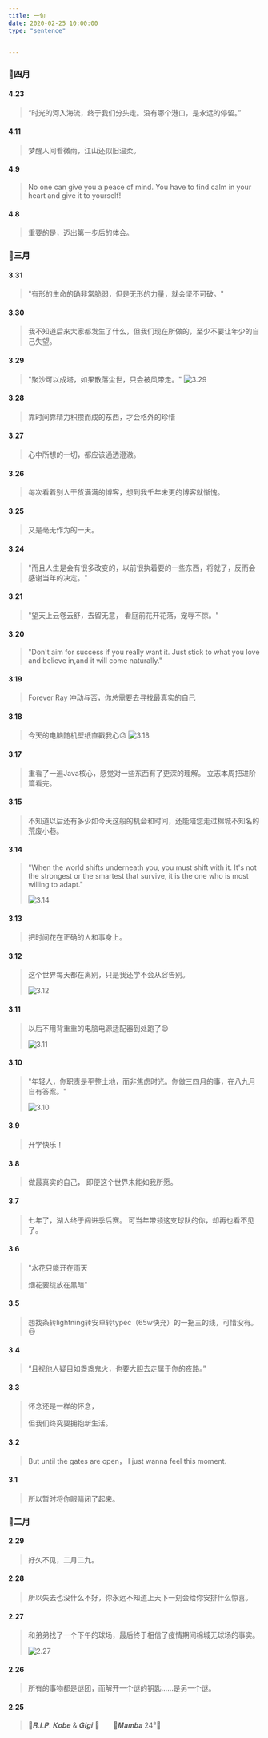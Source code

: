 ```yaml
---
title: 一句
date: 2020-02-25 10:00:00
type: "sentence"


---
```


### 📅四月

####  4.23

>  “时光的河入海流，终于我们分头走。没有哪个港口，是永远的停留。” 

####  4.11

>  梦醒人间看微雨，江山还似旧温柔。

####  4.9

>  No one can give you a peace of mind. You have to find calm in your heart and give it to yourself!

####  4.8

> 重要的是，迈出第一步后的体会。

### 📅三月 

#### 3.31

> "有形的生命的确非常脆弱，但是无形的力量，就会坚不可破。"

#### 3.30

> 我不知道后来大家都发生了什么，但我们现在所做的，至少不要让年少的自己失望。

#### 3.29

> "聚沙可以成塔，如果散落尘世，只会被风带走。"
>![3.29](http://ray34.cn-sh2.ufileos.com/%E4%B8%80%E5%8F%A5%2F3.29.jpg)

#### 3.28

> 靠时间靠精力积攒而成的东西，才会格外的珍惜

#### 3.27

> 心中所想的一切，都应该通透澄澈。

#### 3.26

> 每次看着别人干货满满的博客，想到我千年未更的博客就惭愧。

#### 3.25

> 又是毫无作为的一天。

#### 3.24

> "而且人生是会有很多改变的，以前很执着要的一些东西，将就了，反而会感谢当年的决定。"

#### 3.21

> "望天上云卷云舒，去留无意，
>   看庭前花开花落，宠辱不惊。"

#### 3.20

> "Don't aim for success if you really want it. Just stick to what you love and believe in,and it will come naturally."

#### 3.19

> Forever Ray
> 冲动与否，你总需要去寻找最真实的自己

#### 3.18

> 今天的电脑随机壁纸直戳我心:sweat:
> ![3.18](http://ray34.cn-sh2.ufileos.com/%E4%B8%80%E5%8F%A5%2F3.18.jpg)

#### 3.17

> 重看了一遍Java核心，感觉对一些东西有了更深的理解。
> 立志本周把进阶篇看完。

#### 3.15

> 不知道以后还有多少如今天这般的机会和时间，还能陪您走过棉城不知名的荒废小巷。

#### 3.14

> "When the world shifts underneath you, you must shift with it. It's not the strongest or the smartest that survive, it is the one who is most willing to adapt."
>
> ![3.14](http://ray34.cn-sh2.ufileos.com/%E4%B8%80%E5%8F%A5%2F3.14.png)

#### 3.13

> 把时间花在正确的人和事身上。
>

#### 3.12

> 这个世界每天都在离别，只是我还学不会从容告别。
>
> ![3.12](http://ray34.cn-sh2.ufileos.com/%E4%B8%80%E5%8F%A5%2F3.12.jpg)

#### 3.11

> 以后不用背重重的电脑电源适配器到处跑了:smile:
>
> ![3.11](http://ray34.cn-sh2.ufileos.com/%E4%B8%80%E5%8F%A5%2F3.11.jpg)

#### 3.10

> "年轻人，你职责是平整土地，而非焦虑时光。你做三四月的事，在八九月自有答案。"
>
> ![3.10](http://ray34.cn-sh2.ufileos.com/%E4%B8%80%E5%8F%A5%2F3.10.jpg)

#### 3.9

> 开学快乐！

#### 3.8

> 做最真实的自己，
> 即便这个世界未能如我所愿。

#### 3.7

> 七年了，湖人终于闯进季后赛。
> 可当年带领这支球队的你，却再也看不见了。

#### 3.6

> "水花只能开在雨天
>
>  烟花要绽放在黑暗"

#### 3.5

> 想找条转lightning转安卓转typec（65w快充）的一拖三的线，可惜没有。:cry:

#### 3.4

> “且视他人疑目如盏盏鬼火，也要大胆去走属于你的夜路。”

#### 3.3

> 怀念还是一样的怀念，
>
> 但我们终究要拥抱新生活。

#### 3.2

> But until the gates are open，
> I just wanna feel this moment.

#### 3.1

> 所以暂时将你眼睛闭了起来。

### 📅二月 

#### 2.29

> 好久不见，二月二九。

#### 2.28

> 所以失去也没什么不好，你永远不知道上天下一刻会给你安排什么惊喜。

#### 2.27

> 和弟弟找了一个下午的球场，最后终于相信了疫情期间棉城无球场的事实。
>
> ![2.27](http://ray34.cn-sh2.ufileos.com/%E4%B8%80%E5%8F%A5%2F2.27.jpg)

#### 2.26

> 所有的事物都是谜团，而解开一个谜的钥匙……是另一个谜。

#### 2.25

> 💐𝑹.𝑰.𝑷. 𝑲𝒐𝒃𝒆 & 𝑮𝒊𝒈𝒊 💐
> &nbsp; &nbsp; &nbsp; 💜𝑴𝒂𝒎𝒃𝒂 24⁸💛 

